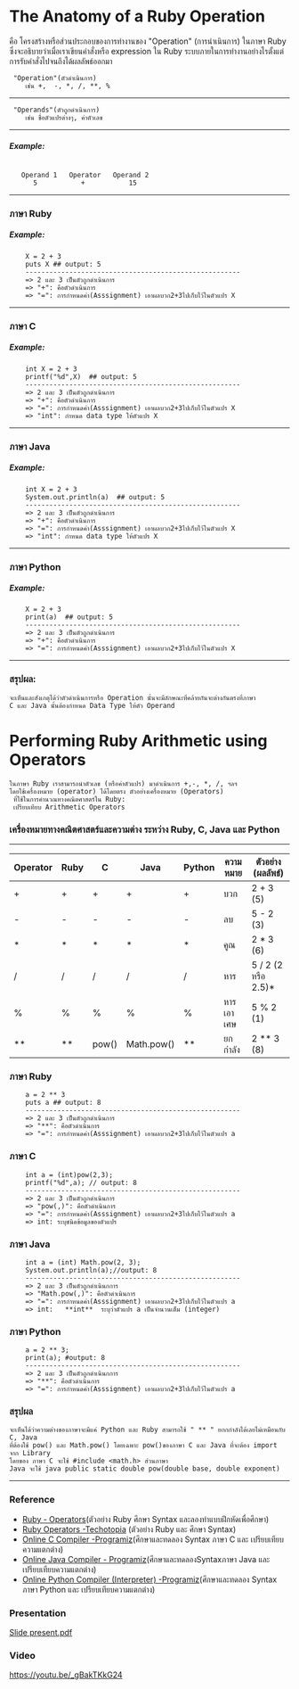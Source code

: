 
# The Anatomy of a Ruby Operation

คือ โครงสร้างหรือส่วนประกอบของการทำงานของ "Operation" (การนำเนินการ) ในภาษา  Ruby ซึ่งจะอธิบายว่าเมื่อเราเขียนคำสั่งหรือ expression ใน Ruby ระบบภายในการทำงานอย่างไรตั้งแต่การรับคำสั่งไปจนถึงได้ผลลัพธ์ออกมา

	 "Operation"(ตัวดำเนินการ) 
		เช่น +,  -, *, /, **, %
---
	 "Operands"(ตัวถูกดำเนินการ)
		เช่น ชื่อตัวแปรต่างๆ, ค่าตัวเลข
---
  ##### Example:
```
 
   Operand 1   Operator   Operand 2
      5           +           15
```
---
### ภาษา  Ruby
  ##### Example:
		X = 2 + 3
		puts X ## output: 5
		------------------------------------------------------
		=> 2 และ 3 เป็นตัวถูกดำเนินการ
		=> "+": คือตัวดำเนินการ
		=> "=": การกำหนดค่า(Asssignment) เอาผลบวก2+3ไปเก็บไว้ในตัวแปร X
---
### ภาษา  C
  ##### Example:
		int X = 2 + 3
		printf("%d",X)  ## output: 5
		------------------------------------------------------
		=> 2 และ 3 เป็นตัวถูกดำเนินการ
		=> "+": คือตัวดำเนินการ
		=> "=": การกำหนดค่า(Asssignment) เอาผลบวก2+3ไปเก็บไว้ในตัวแปร X
		=> "int": กำหนด data type ให้ตัวแปร X
---
### ภาษา  Java
  ##### Example:
		int X = 2 + 3
		System.out.println(a)  ## output: 5
		------------------------------------------------------
		=> 2 และ 3 เป็นตัวถูกดำเนินการ
		=> "+": คือตัวดำเนินการ
		=> "=": การกำหนดค่า(Asssignment) เอาผลบวก2+3ไปเก็บไว้ในตัวแปร X
		=> "int": กำหนด data type ให้ตัวแปร X
---
### ภาษา  Python
  ##### Example:
		X = 2 + 3
		print(a)  ## output: 5
		------------------------------------------------------
		=> 2 และ 3 เป็นตัวถูกดำเนินการ
		=> "+": คือตัวดำเนินการ
		=> "=": การกำหนดค่า(Asssignment) เอาผลบวก2+3ไปเก็บไว้ในตัวแปร X
---
### สรุปผล:
	จะเห็นและสังเกตุได้ว่าตัวดำเนินการหรือ Operation นั้นจะมีลักษณะที่คล้ายกันจะต่างกันตรงที่ภาษา 
	C และ Java นั้นต้องกำหนด Data Type ให้ตัว Operand


# Performing Ruby Arithmetic using Operators

	ในภาษา Ruby เราสามารถนำตัวเลข (หรือค่าตัวแปร) มาดำเนินการ +,-, *, /, ฯลฯ 
	โดยใช้เครื่องหมาย (operator) ได้โดยตรง ตัวอย่างเครื่องหมาย (Operators)
	 ที่ใช้ในการคำนวณทางคณิตศาสตร์ใน Ruby:
	 เปรียบเทียบ Arithmetic Operators 
	 
###  เครื่องหมายทางคณิตศาสตร์และความต่าง ระหว่าง Ruby, C, Java และ Python 
 ---
 | Operator | Ruby | C | Java | Python | ความหมาย | ตัวอย่าง (ผลลัพธ์) |
  |----------|-------|------|------|--------|---------------|--------------------------| 
  | + | + | + | + | + | บวก | 2 + 3 (5) |
  | - | - | - | - | - | ลบ | 5 - 2 (3) |
  | * | * | * | * | * | คูณ | 2 * 3 (6) |
  | / | / | / | / | / | หาร | 5 / 2 (2 หรือ 2.5)* |
  | % | % | % | % | % | หารเอาเศษ | 5 % 2 (1) | 
  | ** | ** | pow()| Math.pow()| ** | ยกกำลัง | 2 ** 3 (8) | 
  


### ภาษา  Ruby
		a = 2 ** 3
		puts a ## output: 8
		------------------------------------------------------
		=> 2 และ 3 เป็นตัวถูกดำเนินการ
		=> "**": คือตัวดำเนินการ
		=> "=": การกำหนดค่า(Asssignment) เอาผลบวก2+3ไปเก็บไว้ในตัวแปร a

### ภาษา  C
		int a = (int)pow(2,3);
		printf("%d",a); // output: 8
		------------------------------------------------------
		=> 2 และ 3 เป็นตัวถูกดำเนินการ
		=> "pow(,)": คือตัวดำเนินการ
		=> "=": การกำหนดค่า(Asssignment) เอาผลบวก2+3ไปเก็บไว้ในตัวแปร a
		=> int: ระบุชนิดข้อมูลของตัวแปร

### ภาษา  Java
		int a = (int) Math.pow(2, 3);
		System.out.println(a);//output: 8
		------------------------------------------------------
		=> 2 และ 3 เป็นตัวถูกดำเนินกการ
		=> "Math.pow(,)": คือตัวดำเนินการ
		=> "=": การกำหนดค่า(Asssignment) เอาผลบวก2+3ไปเก็บไว้ในตัวแปร a
		=> int:   **int**  ระบุว่าตัวแปร a เป็นจำนวนเต็ม (integer)
### ภาษา  Python
		a = 2 ** 3;
		print(a); #output: 8
		------------------------------------------------------
		=> 2 และ 3 เป็นตัวถูกดำเนินกการ
		=> "**": คือตัวดำเนินการ
		=> "=": การกำหนดค่า(Asssignment) เอาผลบวก2+3ไปเก็บไว้ในตัวแปร a
### สรุปผล

	จะเห็นได้ว่าความต่างของภาษาจะมีแค่ Python และ Ruby สามารถใช้ " ** " ยกกกำลังได้เลยไม่เหมือนกับ C, Java 
	ที่ต้องใช้ pow() และ Math.pow() โดยเฉพาะ pow()ของภาษา C และ Java ที่จะต้อง import จาก Library 
	โดยของ ภาษา C จะใช้ #include <math.h> ส่วนภาษา
	Java จะใช้ java public static double pow(double base, double exponent)

---
### Reference

 - [Ruby - Operators](https://www.tutorialspoint.com/ruby/ruby_operators.htm)(ตัวอย่าง Ruby  ศึกษา Syntax และลองทำแบบฝึกหัดเพื่อศึกษา)
 - [Ruby Operators -Techotopia](https://www.techotopia.com/index.php/Ruby_Operators) (ตัวอย่าง Ruby และ ศึกษา Syntax)
 - [Online C Compiler -Programiz](https://www.programiz.com/c-programming/online-compiler/)(ศึกษาและทดลอง Syntax  ภาษา C  และ เปรียบเทียบความแตกต่าง)
 - [Online Java Compiler - Programiz](https://www.programiz.com/java-programming/online-compiler/)(ศึกษาและทดลองSyntaxภาษา Java และ เปรียบเทียบความแตกต่าง)
 - [Online Python Compiler (Interpreter) -Programiz](https://www.programiz.com/python-programming/online-compiler/)(ศึกษาและทดลอง Syntax  ภาษา Python  และ เปรียบเทียบความแตกต่าง)

### Presentation
[Slide present.pdf](https://github.com/660710095/ProjectWebApp/blob/main/SCSU-Slide-6.pdf.pdf)
### Video
https://youtu.be/_gBakTKkG24
